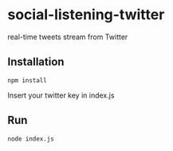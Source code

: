 # social-listening-twitter
real-time tweets stream from Twitter

## Installation
```node
npm install
```
Insert your twitter key in index.js
## Run
```node
node index.js
```
